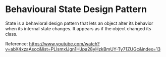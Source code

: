 # Behavioural State Design Pattern
State is a behavioral design pattern that lets an object alter its behavior when its internal state changes. It appears as if the object changed its class.

Reference: https://www.youtube.com/watch?v=abX4xzaAsoc&list=PLlsmxlJgn1HJpa28yHzkBmUY-Ty71ZUGc&index=13